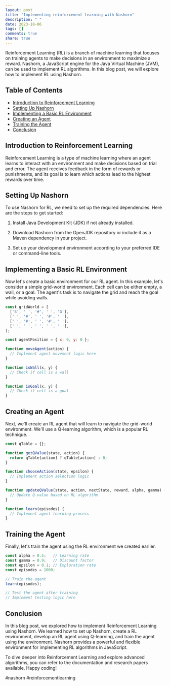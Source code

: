```yaml
---
layout: post
title: "Implementing reinforcement learning with Nashorn"
description: " "
date: 2023-10-06
tags: []
comments: true
share: true
---
```


Reinforcement Learning (RL) is a branch of machine learning that focuses on training agents to make decisions in an environment to maximize a reward. Nashorn, a JavaScript engine for the Java Virtual Machine (JVM), can be used to implement RL algorithms. In this blog post, we will explore how to implement RL using Nashorn.

## Table of Contents
- [Introduction to Reinforcement Learning](#introduction-to-reinforcement-learning)
- [Setting Up Nashorn](#setting-up-nashorn)
- [Implementing a Basic RL Environment](#implementing-a-basic-rl-environment)
- [Creating an Agent](#creating-an-agent)
- [Training the Agent](#training-the-agent)
- [Conclusion](#conclusion)

## Introduction to Reinforcement Learning

Reinforcement Learning is a type of machine learning where an agent learns to interact with an environment and make decisions based on trial and error. The agent receives feedback in the form of rewards or punishments, and its goal is to learn which actions lead to the highest rewards over time.

## Setting Up Nashorn

To use Nashorn for RL, we need to set up the required dependencies. Here are the steps to get started:

1. Install Java Development Kit (JDK) if not already installed.

2. Download Nashorn from the OpenJDK repository or include it as a Maven dependency in your project.

3. Set up your development environment according to your preferred IDE or command-line tools.

## Implementing a Basic RL Environment

Now let's create a basic environment for our RL agent. In this example, let's consider a simple grid-world environment. Each cell can be either empty, a wall, or a goal. The agent's task is to navigate the grid and reach the goal while avoiding walls.

```javascript
const gridWorld = [
  ['S', ' ', '#', ' ', 'G'],
  [' ', '#', ' ', '#', ' '],
  [' ', '#', ' ', '#', ' '],
  [' ', ' ', ' ', ' ', ' '],
];

const agentPosition = { x: 0, y: 0 };

function moveAgent(action) {
  // Implement agent movement logic here
}

function isWall(x, y) {
  // Check if cell is a wall
}

function isGoal(x, y) {
  // Check if cell is a goal
}
```

## Creating an Agent

Next, we'll create an RL agent that will learn to navigate the grid-world environment. We'll use a Q-learning algorithm, which is a popular RL technique.

```javascript
const qTable = {};

function getQValue(state, action) {
  return qTable[action] ? qTable[action] : 0;
}

function chooseAction(state, epsilon) {
  // Implement action selection logic
}

function updateQValue(state, action, nextState, reward, alpha, gamma) {
  // Update Q-value based on RL algorithm
}

function learn(episodes) {
  // Implement agent learning process
}
```

## Training the Agent

Finally, let's train the agent using the RL environment we created earlier.

```javascript
const alpha = 0.5;   // Learning rate
const gamma = 0.9;   // Discount factor
const epsilon = 0.1; // Exploration rate
const episodes = 1000;

// Train the agent
learn(episodes);

// Test the agent after training
// Implement testing logic here
```

## Conclusion

In this blog post, we explored how to implement Reinforcement Learning using Nashorn. We learned how to set up Nashorn, create a RL environment, develop an RL agent using Q-learning, and train the agent using the environment. Nashorn provides a powerful and flexible environment for implementing RL algorithms in JavaScript.

To dive deeper into Reinforcement Learning and explore advanced algorithms, you can refer to the documentation and research papers available. Happy coding!

#nashorn #reinforcementlearning